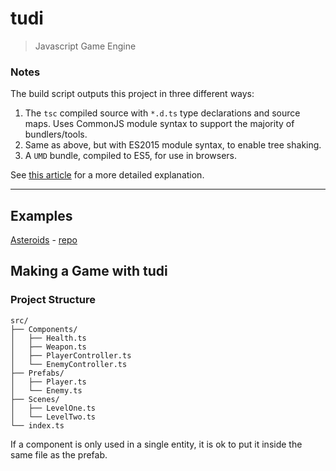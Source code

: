 # tudi
> Javascript Game Engine


### Notes

The build script outputs this project in three different ways:
1. The `tsc` compiled source with `*.d.ts` type declarations and source maps. Uses CommonJS module syntax to support the majority of bundlers/tools.
2. Same as above, but with ES2015 module syntax, to enable tree shaking.
3. A `UMD` bundle, compiled to ES5, for use in browsers.

See [this article][ts-libs] for a more detailed explanation.

---

## Examples
[Asteroids][asteroids] - [repo][asteroids-repo]

## Making a Game with tudi

### Project Structure
```
src/
├── Components/
│   ├── Health.ts
│   ├── Weapon.ts
│   ├── PlayerController.ts
│   └── EnemyController.ts
├── Prefabs/
│   ├── Player.ts
│   └── Enemy.ts
├── Scenes/
│   ├── LevelOne.ts
│   └── LevelTwo.ts
└── index.ts
```

If a component is only used in a single entity, it is ok to put it inside the same file as the prefab.



[ts-libs]: http://marcobotto.com/compiling-and-bundling-typescript-libraries-with-webpack/
[asteroids]: https://github.com/SodiePops/asteroids-example/
[asteroids-repo]: https://sodiepops.github.io/asteroids-example/
